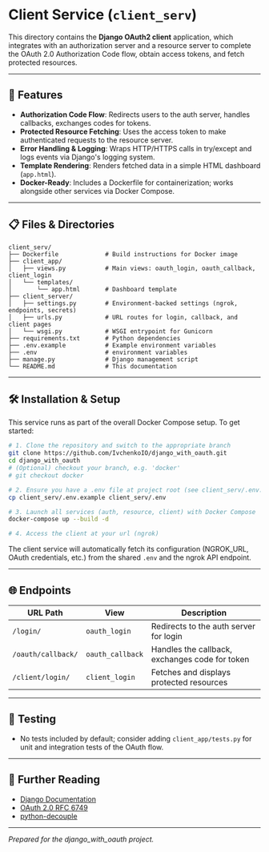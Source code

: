 # Client Service (`client_serv`)

This directory contains the **Django OAuth2 client** application, which integrates with an authorization server and a resource server to complete the OAuth 2.0 Authorization Code flow, obtain access tokens, and fetch protected resources.

---

## 🚀 Features

- **Authorization Code Flow**: Redirects users to the auth server, handles callbacks, exchanges codes for tokens.
- **Protected Resource Fetching**: Uses the access token to make authenticated requests to the resource server.
- **Error Handling & Logging**: Wraps HTTP/HTTPS calls in try/except and logs events via Django's logging system.
- **Template Rendering**: Renders fetched data in a simple HTML dashboard (`app.html`).
- **Docker­-Ready**: Includes a Dockerfile for containerization; works alongside other services via Docker Compose.

---

## 📋 Files & Directories

```
client_serv/
├── Dockerfile             # Build instructions for Docker image
├── client_app/
│   ├── views.py           # Main views: oauth_login, oauth_callback, client_login
│   └── templates/
│       └── app.html       # Dashboard template
├── client_server/
│   ├── settings.py        # Environment-backed settings (ngrok, endpoints, secrets)
│   ├── urls.py            # URL routes for login, callback, and client pages
│   └── wsgi.py            # WSGI entrypoint for Gunicorn
├── requirements.txt       # Python dependencies
├── .env.example           # Example environment variables
├── .env          		   # environment variables
├── manage.py              # Django management script
└── README.md              # This documentation
```

---

## 🛠 Installation & Setup

This service runs as part of the overall Docker Compose setup. To get started:

```bash
# 1. Clone the repository and switch to the appropriate branch
git clone https://github.com/IvchenkoIO/django_with_oauth.git
cd django_with_oauth
# (Optional) checkout your branch, e.g. 'docker'
# git checkout docker

# 2. Ensure you have a .env file at project root (see client_serv/.env.example)
cp client_serv/.env.example client_serv/.env

# 3. Launch all services (auth, resource, client) with Docker Compose
docker-compose up --build -d

# 4. Access the client at your url (ngrok)
```

The client service will automatically fetch its configuration (NGROK\_URL, OAuth credentials, etc.) from the shared `.env` and the ngrok API endpoint.


---

## 🌐 Endpoints

| URL Path           | View             | Description                                    |
| ------------------ | ---------------- | ---------------------------------------------- |
| `/login/`          | `oauth_login`    | Redirects to the auth server for login         |
| `/oauth/callback/` | `oauth_callback` | Handles the callback, exchanges code for token |
| `/client/login/`   | `client_login`   | Fetches and displays protected resources       |

---

## 📜 Testing

- No tests included by default; consider adding `client_app/tests.py` for unit and integration tests of the OAuth flow.

---

## 📖 Further Reading

- [Django Documentation](https://docs.djangoproject.com/en/5.1/)
- [OAuth 2.0 RFC 6749](https://tools.ietf.org/html/rfc6749)
- [python-decouple](https://github.com/henriquebastos/python-decouple)

---

*Prepared for the django\_with\_oauth project.*

